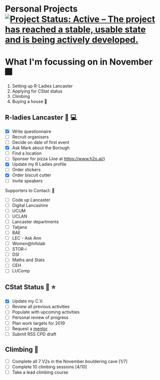 Personal Projects
[![Project Status: Active – The project has reached a stable, usable state and is being actively developed.](https://www.repostatus.org/badges/latest/active.svg)](https://www.repostatus.org/#active)
==============

# What I'm focussing on in November  :fireworks:

1. Setting up R-Ladies Lancaster
2. Applying for CStat status
3. Climbing
4. Buying a house :house_with_garden:

## R-ladies Lancaster :woman: :computer:
- [x] Write questionnaire
- [ ] Recruit organisers
- [ ] Decide on date of first event
- [x] Ask Mark about the Borough
- [ ] Find a location 
- [ ] Sponser for pizza (Joe at https://www.h2o.ai/)
- [x] Update my R Ladies profile
- [ ] Order stickers
- [x] Order biscuit cutter
- [ ] Invite speakers

Supporters to Contact: :email:
- [ ] Code up Lancaster
- [ ] Digital Lancashire
- [ ] UCUM
- [ ] UCLAN
- [ ] Lancaster departments
- [ ] Tatjana
- [ ] BAE
- [ ] LEC - Ask Ann
- [ ] Women@Infolab
- [ ] STOR-i
- [ ] DSI
- [ ] Maths and Stats
- [ ] CEH
- [ ] LUComp

## CStat Status :memo: :star:
- [x] Update my C.V.
- [ ] Review all previous activities
- [ ] Populate with upcoming activities
- [ ] Personal review of progress
- [ ] Plan work targets for 2019
- [ ] Request a [mentor](http://www.rss.org.uk/RSS/pro_dev/pro_awards/gradstat/Mentoring_scheme/RSS/pro_dev/pro_awards/Graduate_statistician/Mentoring_scheme_for_Graduate_Statisticians/Mentoring_scheme_for_Graduate_Statisticians.aspx?hkey=04932061-8407-4068-9623-6bb699e6a2d9)
- [ ] Submit RSS CPD draft

## Climbing 🧗

- [ ] Complete all 7 V2s in the November bouldering cave [1/7]
- [ ] Complete 10 climbing sessions [4/10]
- [ ] Take a lead climbing course
